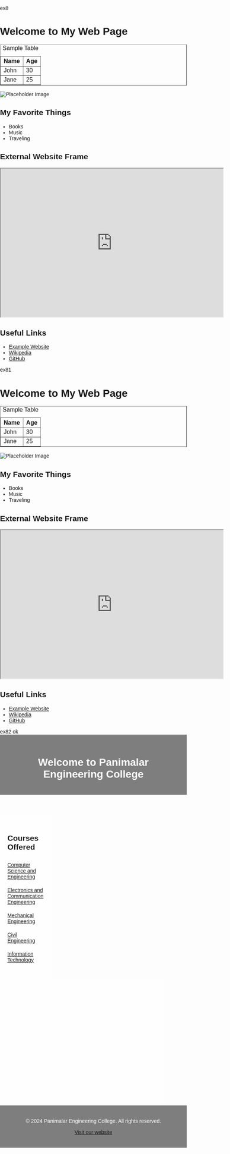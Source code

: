 ex8
<!DOCTYPE html>
<html lang="en">
<head>
  <meta charset="UTF-8">
  <meta name="viewport" content="width=device-width, initial-scale=1.0">
  <title>My Web Page</title>
</head>
<body>

  <h1>Welcome to My Web Page</h1>

  <!-- Creating a table -->
  <table border="1">
    <caption>Sample Table</caption>
    <tr>
      <th>Name</th>
      <th>Age</th>
    </tr>
    <tr>
      <td>John</td>
      <td>30</td>
    </tr>
    <tr>
      <td>Jane</td>
      <td>25</td>
    </tr>
  </table>

  <!-- Adding an image -->
  <img src="https://via.placeholder.com/150" alt="Placeholder Image">

  <!-- Creating a list -->
  <h2>My Favorite Things</h2>
  <ul>
    <li>Books</li>
    <li>Music</li>
    <li>Traveling</li>
  </ul>

  <!-- Creating a frame -->
  <h2>External Website Frame</h2>
  <iframe src="https://www.example.com" width="600" height="400"></iframe>

  <!-- Adding a hyperlink -->
  <h2>Useful Links</h2>
  <ul>
    <li><a href="https://www.example.com">Example Website</a></li>
    <li><a href="https://www.wikipedia.org">Wikipedia</a></li>
    <li><a href="https://www.github.com">GitHub</a></li>
  </ul>

</body>
</html>
ex81
<!DOCTYPE html>
<html lang="en">
<head>
  <meta charset="UTF-8">
  <meta name="viewport" content="width=device-width, initial-scale=1.0">
  <title>My Web Page</title>
</head>
<body>

  <h1>Welcome to My Web Page</h1>

  <!-- Creating a table -->
  <table border="1">
    <caption>Sample Table</caption>
    <tr>
      <th>Name</th>
      <th>Age</th>
    </tr>
    <tr>
      <td>John</td>
      <td>30</td>
    </tr>
    <tr>
      <td>Jane</td>
      <td>25</td>
    </tr>
  </table>

  <!-- Adding an image -->
  <img src="https://via.placeholder.com/150" alt="Placeholder Image">

  <!-- Creating a list -->
  <h2>My Favorite Things</h2>
  <ul>
    <li>Books</li>
    <li>Music</li>
    <li>Traveling</li>
  </ul>

  <!-- Creating a frame -->
  <h2>External Website Frame</h2>
  <iframe src="https://www.example.com" width="600" height="400"></iframe>

  <!-- Adding a hyperlink -->
  <h2>Useful Links</h2>
  <ul>
    <li><a href="https://www.example.com">Example Website</a></li>
    <li><a href="https://www.wikipedia.org">Wikipedia</a></li>
    <li><a href="https://www.github.com">GitHub</a></li>
  </ul>

</body>
</html>
ex82 ok 
<!DOCTYPE html>
<html lang="en">
<head>
<meta charset="UTF-8">
<meta name="viewport" content="width=device-width, initial-scale=1.0">
<title>Panimalar Engineering College</title>
<style>
    body {
        font-family: Arial, sans-serif;
        margin: 0;
        padding: 0;
        background-image: url('panimalar_engineering_college_background.jpg');
        background-size: cover;
        background-position: center;
    }
    header {
        background-color: rgba(0, 0, 0, 0.5);
        color: #fff;
        padding: 20px;
        text-align: center;
    }
    nav {
        float: left;
        width: 20%;
        background: rgba(255, 255, 255, 0.8);
        padding: 20px;
    }
    nav ul {
        list-style-type: none;
        padding: 0;
    }
    nav ul li {
        padding: 10px 0;
    }
    section {
        float: left;
        width: 80%;
        padding: 20px;
        background-color: rgba(255, 255, 255, 0.8);
    }
    .frame-container {
        width: 100%;
        height: 300px;
        overflow: auto;
    }
    footer {
        background-color: rgba(0, 0, 0, 0.5);
        color: #fff;
        text-align: center;
        padding: 20px;
        clear: both;
    }
</style>
</head>
<body>

<header>
    <h1>Welcome to Panimalar Engineering College</h1>
</header>

<nav>
    <h2>Courses Offered</h2>
    <ul>
        <li><a href="#" onclick="displayCourse('cse')">Computer Science and Engineering</a></li>
        <li><a href="#" onclick="displayCourse('ece')">Electronics and Communication Engineering</a></li>
        <li><a href="#" onclick="displayCourse('mech')">Mechanical Engineering</a></li>
        <li><a href="#" onclick="displayCourse('civil')">Civil Engineering</a></li>
        <li><a href="#" onclick="displayCourse('it')">Information Technology</a></li>
    </ul>
</nav>

<section>
    <div class="frame-container">
        <div id="courseObjective"></div>
        <div id="courseOutcome"></div>
    </div>
</section>

<footer>
    <p>&copy; 2024 Panimalar Engineering College. All rights reserved.</p>
    <p><a href="https://www.panimalar.ac.in/">Visit our website</a></p>
</footer>

<script>
    var courseData = {
        cse: {
            objective: "To provide students with a solid foundation in computer science principles and practical skills.",
            outcome: "Graduates will be equipped to design and develop software systems, analyze algorithms, and solve complex computing problems."
        },
        ece: {
            objective: "To educate students in the field of electronics and communication engineering.",
            outcome: "Graduates will have the skills to design and implement electronic circuits, communication systems, and signal processing techniques."
        },
        mech: {
            objective: "To impart knowledge in mechanical engineering principles and applications.",
            outcome: "Graduates will be capable of designing mechanical systems, analyzing thermal processes, and applying engineering principles to solve real-world problems."
        },
        civil: {
            objective: "To educate students in the planning, design, and construction of civil engineering structures.",
            outcome: "Graduates will possess the skills to design and manage infrastructure projects, analyze structural systems, and apply sustainable engineering practices."
        },
        it: {
            objective: "To provide students with a strong foundation in information technology concepts and technologies.",
            outcome: "Graduates will be prepared to develop and manage IT systems, implement network solutions, and apply emerging technologies in various domains."
        }
    };

    function displayCourse(course) {
        document.getElementById("courseObjective").innerHTML = "<h3>Objective:</h3><p>" + courseData[course].objective + "</p>";
        document.getElementById("courseOutcome").innerHTML = "<h3>Outcome:</h3><p>" + courseData[course].outcome + "</p>";
    }
</script>

</body>
</html>
